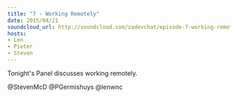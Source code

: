 ```yaml
---
title: "7 - Working Remotely"
date: 2015/04/21
soundcloud_url: http://soundcloud.com/zadevchat/episode-7-working-remotely
hosts:
- Len
- Pieter
- Steven
---
```


Tonight's Panel discusses working remotely.

@StevenMcD
@PGermishuys 
@lenwnc
